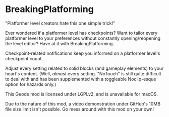 # BreakingPlatforming

"Platformer level creators hate this one simple trick!"

Ever wondered if a platformer level has checkpoints? Want to tailor every platformer level to your preferences without constantly opening/reopening the level editor? Have at it with BreakingPlatforming.

Checkpoint-related notifications keep you informed on a platformer level's checkpoint count.

Adjust every setting related to solid blocks (and gameplay elements) to your heart's content. (Well, *almost* every setting. "NoTouch" is still quite difficult to deal with and has been supplemented with a toggleable Noclip-esque option for hazards only.)

This Geode mod is licensed under LGPLv2, and is unavailable for macOS.

Due to the nature of this mod, a video demonstration under GitHub's 10MB file size limit isn't possible. Go mess around with this mod on your own!